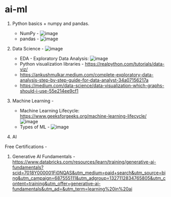 # ai-ml

1. Python basics + numpy and pandas.
   - NumPy - ![image](https://github.com/user-attachments/assets/c720143d-9127-4622-994d-35767c44b449)
   - pandas - ![image](https://github.com/user-attachments/assets/9e4cd06a-94a2-4f87-9017-2f0134949da1)

2. Data Science - 
  ![image](https://github.com/user-attachments/assets/58869cdd-6823-4b58-938e-ec32c7ec0567)
   - EDA - Exploratory Data Analysis: ![image](https://github.com/user-attachments/assets/e94f9712-7e94-481d-b6de-c00754b4752c)
   - Python visualization libraries - https://realpython.com/tutorials/data-viz/
   - https://ankushmulkar.medium.com/complete-exploratory-data-analysis-step-by-step-guide-for-data-analyst-34a07156217a
   - https://medium.com/data-science/data-visualization-which-graphs-should-i-use-55e214ee9cf1

3. Machine Learning -
   - Machine Learning Lifecycle: https://www.geeksforgeeks.org/machine-learning-lifecycle/
   ![image](https://github.com/user-attachments/assets/44c0873b-6695-49ed-a1bb-64d935166252)
   - Types of ML - ![image](https://github.com/user-attachments/assets/2037b7b8-62f5-4b54-b3a8-c8be852cf054)

4. AI


Free Certifications - 
1. Generative AI Fundamentals - https://www.databricks.com/resources/learn/training/generative-ai-fundamentals?scid=7018Y000001Fi0NQAS&utm_medium=paid+search&utm_source=bing&utm_campaign=687555111&utm_adgroup=1327112834765805&utm_content=training&utm_offer=generative-ai-fundamentals&utm_ad=&utm_term=learning%20in%20ai
